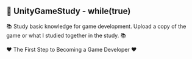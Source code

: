 ## 📌 UnityGameStudy - while(true)
📚 Study basic knowledge for game development. Upload a copy of the game or what I studied together in the study. 📚

❤️ The First Step to Becoming a Game Developer ❤️
